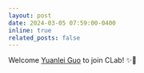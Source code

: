 ```yaml
---
layout: post
date: 2024-03-05 07:59:00-0400
inline: true
related_posts: false
---
```


Welcome [Yuanlei Guo](https://soldierchen.github.io/people/) to join CLab! :sparkles::clap: